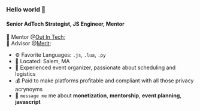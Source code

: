 ### Hello world 👋

#### Senior AdTech Strategist, JS Engineer, Mentor

🌈 Mentor @[Out In Tech](https://outintech.com/mentorship-program/);<br>
👾 Advisor @[Merit](https://twitter.com/MeritByFrankie);<br>

- ⚙️ Favorite Languages: `.js`, `.lua`, `.py`
- 🎃 Located: Salem, MA 
- 🤸 Experienced event organizer, passionate about scheduling and logistics
- 💰 Paid to make platforms profitable and compliant with all those privacy acrynoyms
- 💬 `message me` me about **monetization**, **mentorship**, **event planning**, **javascript**
